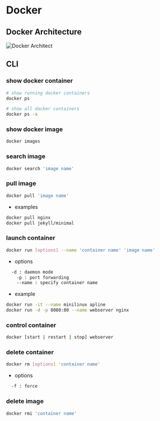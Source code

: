 <!-- TITLE: Basic -->
<!-- SUBTITLE: A quick summary of docker usage -->

# Docker

## Docker Architecture
![Docker Architect](/uploads/docker-architect.png "Docker Architect")


## CLI

### show docker container
```sh
# show running docker containers
docker ps 

# show all docker containers
docker ps -a
```

### show docker image
```sh
docker images
```

### search image
```sh
docker search 'image name'
```

### pull image
```sh
docker pull 'image name'
```
* examples
```sh
docker pull nginx
docker pull jekyll/minimal
```

### launch container
```sh
docker run [options] --name 'container name' 'image name'
```

* options
```bash
  -d : daemon mode
	-p : port forwarding
	--name : specify container name
```

* example
```sh
docker run -it --name minilinux apline
docker run -d -p 8080:80 --name webserver nginx
```

### control container
```sh
docker [start | restart | stop] webserver
```

### delete container
```sh
docker rm [options] 'container name'
```
* options
```bash
  -f : force
```


### delete image
```sh
docker rmi 'container name'
```